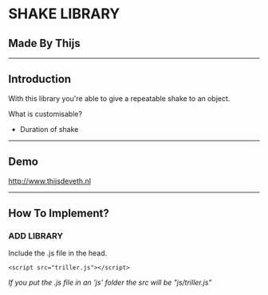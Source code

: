 SHAKE LIBRARY
===

Made By Thijs
---

---

Introduction
---

With this library you're able to give a repeatable shake to an object. 

What is customisable?
* Duration of shake

---

Demo
---

http://www.thijsdeveth.nl

---

How To Implement?
---

### ADD LIBRARY

Include the .js file in the head.

```<script src="triller.js"></script>```

*If you put the .js file in an 'js' folder the src will be "js/triller.js"*
